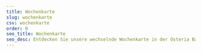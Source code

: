 ```yaml
---
title: Wochenkarte
slug: wochenkarte
csv: wochenkarte
order: 0
seo_title: Wochenkarte
seo_desc: Entdecken Sie unsere wechselnde Wochenkarte in der Osteria Ballerino! Unsere Spezialitäten wechseln regelmäßig und bieten Ihnen eine Vielfalt an saisonalen und regionalen Gerichten. Lassen Sie sich von unseren Kreationen überraschen und genießen Sie dabei eine exzellente Auswahl an erlesenen Weinen und Cocktails. Besuchen Sie uns in Stahnsdorf und erleben Sie kulinarische Abwechslung auf höchstem Niveau!
---
```

